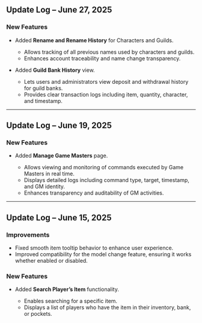 ## Update Log – June 27, 2025

### New Features

* Added **Rename and Rename History** for Characters and Guilds.

  * Allows tracking of all previous names used by characters and guilds.
  * Enhances account traceability and name change transparency.

* Added **Guild Bank History** view.

  * Lets users and administrators view deposit and withdrawal history for guild banks.
  * Provides clear transaction logs including item, quantity, character, and timestamp.

---

## Update Log – June 19, 2025

### New Features

* Added **Manage Game Masters** page.

  * Allows viewing and monitoring of commands executed by Game Masters in real time.
  * Displays detailed logs including command type, target, timestamp, and GM identity.
  * Enhances transparency and auditability of GM activities.

---

## Update Log – June 15, 2025

### Improvements

* Fixed smooth item tooltip behavior to enhance user experience.
* Improved compatibility for the model change feature, ensuring it works whether enabled or disabled.

### New Features

* Added **Search Player’s Item** functionality.

  * Enables searching for a specific item.
  * Displays a list of players who have the item in their inventory, bank, or pockets.
